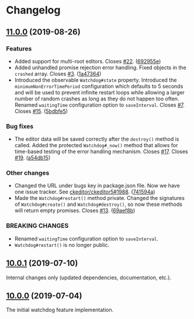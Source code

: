 Changelog
=========

## [11.0.0](https://github.com/ckeditor/ckeditor5-watchdog/compare/v10.0.1...v11.0.0) (2019-08-26)

### Features

* Added support for multi-root editors. Closes [#22](https://github.com/ckeditor/ckeditor5-watchdog/issues/22). ([692955e](https://github.com/ckeditor/ckeditor5-watchdog/commit/692955e))
* Added unhandled promise rejection error handling. Fixed objects in the `crashed` array. Closes [#3](https://github.com/ckeditor/ckeditor5-watchdog/issues/3). ([1a47364](https://github.com/ckeditor/ckeditor5-watchdog/commit/1a47364))
* Introduced the observable `Watchdog#state` property. Introduced the `minimumNonErrorTimePeriod` configuration which defaults to 5 seconds and will be used to prevent infinite restart loops while allowing a larger number of random crashes as long as they do not happen too often. Renamed `waitingTime` configuration option to `saveInterval`. Closes [#7](https://github.com/ckeditor/ckeditor5-watchdog/issues/7). Closes [#15](https://github.com/ckeditor/ckeditor5-watchdog/issues/15). ([5bdbfe5](https://github.com/ckeditor/ckeditor5-watchdog/commit/5bdbfe5))

### Bug fixes

* The editor data will be saved correctly after the `destroy()` method is called. Added the protected `Watchdog#_now()` method that allows for time-based testing of the error handling mechanism. Closes [#17](https://github.com/ckeditor/ckeditor5-watchdog/issues/17). Closes [#19](https://github.com/ckeditor/ckeditor5-watchdog/issues/19). ([a54db15](https://github.com/ckeditor/ckeditor5-watchdog/commit/a54db15))

### Other changes

* Changed the URL under bugs key in package.json file. Now we have one issue tracker. See [ckeditor/ckeditor5#1988](https://github.com/ckeditor/ckeditor5/issues/1988). ([741594a](https://github.com/ckeditor/ckeditor5-watchdog/commit/741594a))
* Made the `Watchdog#restart()` method private. Changed the signatures of `Watchdog#create()` and `Watchdog#destroy()`, so now these methods will return empty promises. Closes [#13](https://github.com/ckeditor/ckeditor5-watchdog/issues/13). ([69aef8b](https://github.com/ckeditor/ckeditor5-watchdog/commit/69aef8b))

### BREAKING CHANGES

* Renamed `waitingTime` configuration option to `saveInterval`.
* `Watchdog#restart()` is no longer public.


## [10.0.1](https://github.com/ckeditor/ckeditor5-watchdog/compare/v10.0.0...v10.0.1) (2019-07-10)

Internal changes only (updated dependencies, documentation, etc.).


## [10.0.0](https://github.com/ckeditor/ckeditor5-watchdog/tree/v10.0.0) (2019-07-04)

The initial watchdog feature implementation.
